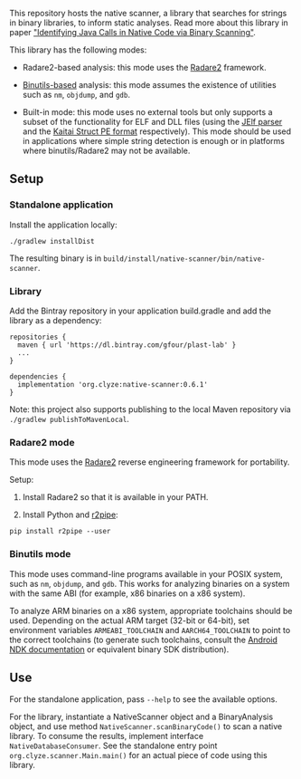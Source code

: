 This repository hosts the native scanner, a library that searches for
strings in binary libraries, to inform static analyses. Read more about
this library in paper ["Identifying Java Calls in Native Code via Binary Scanning"](https://gfour.github.io/files/native-scanner-issta2020.pdf).

This library has the following modes:

* Radare2-based analysis: this mode uses the
  [Radare2](https://rada.re/) framework.

* [Binutils-based](https://www.gnu.org/software/binutils/) analysis:
  this mode assumes the existence of utilities such as `nm`,
  `objdump`, and `gdb`.

* Built-in mode: this mode uses no external tools but only supports a
  subset of the functionality for ELF and DLL files (using the [JElf
  parser](https://github.com/fornwall/jelf) and the [Kaitai Struct PE
  format](https://formats.kaitai.io/microsoft_pe/index.html)
  respectively). This mode should be used in applications where simple
  string detection is enough or in platforms where binutils/Radare2
  may not be available.

## Setup ##

### Standalone application ###

Install the application locally:

```
./gradlew installDist
```

The resulting binary is in `build/install/native-scanner/bin/native-scanner`.

### Library ###

Add the Bintray repository in your application build.gradle
and add the library as a dependency:

```
repositories {
  maven { url 'https://dl.bintray.com/gfour/plast-lab' }
  ...
}

dependencies {
  implementation 'org.clyze:native-scanner:0.6.1'
}
```

Note: this project also supports publishing to the local Maven
repository via `./gradlew publishToMavenLocal`.

### Radare2 mode ###

This mode uses the [Radare2](https://rada.re/) reverse engineering framework for portability.

Setup:

1. Install Radare2 so that it is available in your PATH.

2. Install Python and [r2pipe](https://github.com/radareorg/radare2-r2pipe):

```
pip install r2pipe --user
```

### Binutils mode ###

This mode uses command-line programs available in your POSIX system,
such as `nm`, `objdump`, and `gdb`. This works for analyzing binaries
on a system with the same ABI (for example, x86 binaries on a x86
system).

To analyze ARM binaries on a x86 system, appropriate toolchains should
be used. Depending on the actual ARM target (32-bit or 64-bit), set
environment variables `ARMEABI_TOOLCHAIN` and `AARCH64_TOOLCHAIN` to
point to the correct toolchains (to generate such toolchains, consult
the [Android NDK documentation](https://developer.android.com/ndk/guides/standalone_toolchain)
or equivalent binary SDK distribution).

## Use ##

For the standalone application, pass `--help` to see the available
options.

For the library, instantiate a NativeScanner object and a BinaryAnalysis
object, and use method `NativeScanner.scanBinaryCode()` to scan a native
library. To consume the results, implement interface `NativeDatabaseConsumer`.
See the standalone entry point `org.clyze.scanner.Main.main()` for an actual
piece of code using this library.
